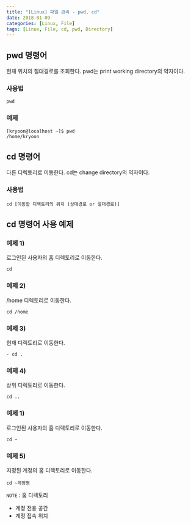```yaml
---
title: "[Linux] 파일 관리 - pwd, cd"
date: 2018-01-09
categories: [Linux, File]
tags: [Linux, File, cd, pwd, Directory]
---
```


## pwd 명령어
현재 위치의 절대경로를 조회한다.
pwd는 print working directory의 약자이다.

### 사용법
```
pwd
```

### 예제
```
[kryoon@localhost ~]$ pwd
/home/kryoon
```

## cd 명령어
다른 디렉토리로 이동한다.
cd는 change directory의 약자이다.

### 사용법
```
cd [이동할 디렉토리의 위치 (상대경로 or 절대경로)]
```

## cd 명령어 사용 예제
### 예제 1)
로그인된 사용자의 홈 디렉토리로 이동한다.
```
cd
```

### 예제 2)
/home 디렉토리로 이동한다.
```
cd /home
```

### 예제 3)
현재 디렉토리로 이동한다.
```
- cd .
```

### 예제 4)
상위 디렉토리로 이동한다.
```
cd ..
```

### 예제 1)
로그인된 사용자의 홈 디렉토리로 이동한다.
```
cd ~
```

### 예제 5)
지정된 계정의 홈 디렉토리로 이동한다.
```
cd ~계정명
```

`NOTE` : 홈 디렉토리

- 계정 전용 공간
- 계정 접속 위치